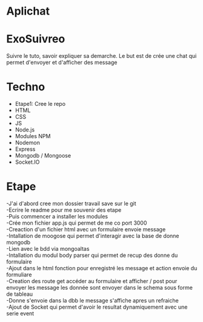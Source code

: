 # Aplichat
# ExoSuivreo
Suivre le tuto, savoir expliquer sa demarche. Le but est de crée une chat qui permet d'envoyer et d'afficher des message

# Techno
<ul>
<li>Etape1: Cree le repo</li>
<li>HTML</li>
<li>CSS</li>
<li>JS</li>
<li>Node.js</li>
<li>Modules NPM</li>
<li>Nodemon</li>
<li>Express</li>
<li>Mongodb / Mongoose</li>
<li>Socket.IO</li>



</ul>


# Etape
-J'ai d'abord cree mon dossier travail save sur le git<br>
-Ecrire le readme pour me souvenir des etape<br>
-Puis commencer a installer les modules<br>
-Crée mon fichier app.js qui permet de me co port 3000<br>
-Creaction d'un fichier html avec un formulaire envoie message<br>
-Intallation de moogose qui permet d'interagir avec la base de donne mongodb<br>
-Lien avec le bdd via mongoaltas<br>
-Intallation du modul body parser qui permet de recup des donne du formulaire<br>
-Ajout dans le html fonction pour enregistré les message et action envoie du formuliare<br>
-Creation des route get  accéder au formulaire et afficher / post pour envoyer les message les donnée sont envoyer dans le schema sous forme de tableau<br>
-Donne s'envoie dans la dbb le message s'affiche apres un refraiche<br>
-Ajout de Socket qui permet d'avoir le resultat dynamiquement avec une serie event<br>